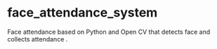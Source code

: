 # face_attendance_system
Face attendance based on Python and Open CV that detects face and  collects attendance .
